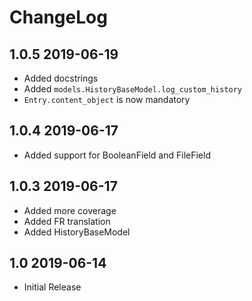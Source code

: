 ChangeLog
=========


1.0.5 2019-06-19
----------------

- Added docstrings
- Added `models.HistoryBaseModel.log_custom_history`
- `Entry.content_object` is now mandatory


1.0.4 2019-06-17
----------------

- Added support for BooleanField and FileField


1.0.3 2019-06-17
----------------

- Added more coverage
- Added FR translation
- Added HistoryBaseModel


1.0 2019-06-14
--------------

- Initial Release
